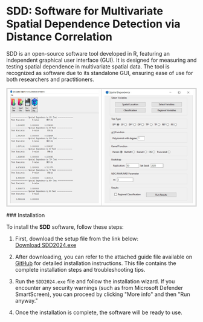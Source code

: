 # SDD: Software for Multivariate Spatial Dependence Detection via Distance Correlation
SDD is an open-source software tool developed in R, featuring an independent graphical user interface (GUI). It is designed for measuring and testing spatial dependence in multivariate spatial data. The tool is recognized as software due to its standalone GUI, ensuring ease of use for both researchers and practitioners.

<div align="center">
  <table cellpadding="10" cellspacing="0" style="border: 2px solid lightgray; border-collapse: collapse;">
    <tr>
      <td align="center" style="border: 1px solid lightgray;">
        <img src="paper/SDD3.jpg" width="300" height="300">
      </td>
      <td align="center" style="border: 1px solid lightgray;">
        <img src="paper/SDD2.jpg" width="300" height="300">
      </td>
    </tr>
  </table>
</div>
### Installation

To install the **SDD** software, follow these steps:

1. First, download the setup file from the link below:  
   [Download SDD2024.exe](https://statisme.com/Content/softs/SDD2024.exe)

2. After downloading, you can refer to the attached guide file available on [GitHub](https://github.com/your-repository-link) for detailed installation instructions. This file contains the complete installation steps and troubleshooting tips.

3. Run the `SDD2024.exe` file and follow the installation wizard. If you encounter any security warnings (such as from Microsoft Defender SmartScreen), you can proceed by clicking "More info" and then "Run anyway."

4. Once the installation is complete, the software will be ready to use.
